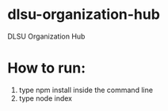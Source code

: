 # dlsu-organization-hub
 DLSU Organization Hub

 # How to run:

 1. type npm install inside the command line
 2. type node index
